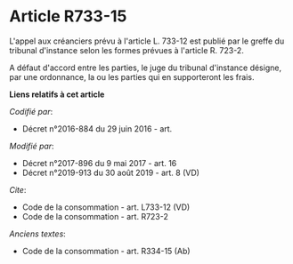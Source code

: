 # Article R733-15

L'appel aux créanciers prévu à l'article L. 733-12 est publié par le greffe du tribunal d'instance selon les formes prévues à
l'article R. 723-2. 

A défaut d'accord entre les parties, le juge du tribunal d'instance désigne, par une ordonnance, la ou les parties qui en
supporteront les frais.

**Liens relatifs à cet article**

_Codifié par_:

  - Décret n°2016-884 du 29 juin 2016 - art.

_Modifié par_:

  - Décret n°2017-896 du 9 mai 2017 - art. 16
  - Décret n°2019-913 du 30 août 2019 - art. 8 (VD)

_Cite_:

  - Code de la consommation - art. L733-12 (VD)
  - Code de la consommation - art. R723-2

_Anciens textes_:

  - Code de la consommation - art. R334-15 (Ab)
